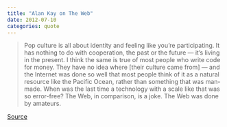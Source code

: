 ```yaml
---
title: "Alan Kay on The Web"
date: 2012-07-10
categories: quote
---
```


> Pop culture is all about identity and feeling like you’re participating. It has nothing to do with cooperation, the past or the future — it’s living in the present. I think the same is true of most people who write code for money. They have no idea where [their culture came from] — and the Internet was done so well that most people think of it as a natural resource like the Pacific Ocean, rather than something that was man-made. When was the last time a technology with a scale like that was so error-free? The Web, in comparison, is a joke. The Web was done by amateurs.

[Source](http://www.drdobbs.com/architecture-and-design/interview-with-alan-kay/240003442#)
